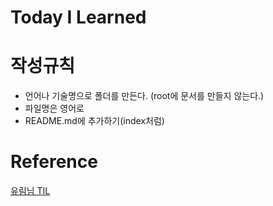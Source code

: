 # Today I Learned

# 작성규칙
- 언어나 기술명으로 폴더를 만든다. (root에 문서를 만들지 않는다.)
- 파일명은 영어로
- README.md에 추가하기(index처럼)

# Reference
[유림님 TIL](https://github.com/milooy/TIL#today-i-learned)
